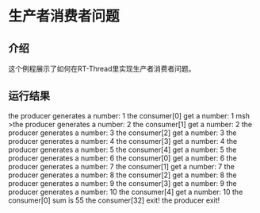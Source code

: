 # 生产者消费者问题 #

## 介绍 ##

这个例程展示了如何在RT-Thread里实现生产者消费者问题。

## 运行结果 ##
 
the producer generates a number: 1
the consumer[0] get a number: 1
msh >the producer generates a number: 2
the consumer[1] get a number: 2
the producer generates a number: 3
the consumer[2] get a number: 3
the producer generates a number: 4
the consumer[3] get a number: 4
the producer generates a number: 5
the consumer[4] get a number: 5
the producer generates a number: 6
the consumer[0] get a number: 6
the producer generates a number: 7
the consumer[1] get a number: 7
the producer generates a number: 8
the consumer[2] get a number: 8
the producer generates a number: 9
the consumer[3] get a number: 9
the producer generates a number: 10
the consumer[4] get a number: 10
the consumer[0] sum is 55 
 the consumer[32] exit!
the producer exit!
